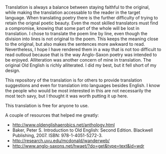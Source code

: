 Translation is always a balance between staying faithful to the original, while making the translation accessable to the reader in the target language.  When translating poetry there is the further difficulty of trying to retain the orignal poetic beauty.  Even the most skilled translators must find a compromise, knowing that some part of the whole will be lost in translation.  I chose to translate the poem line by line, even though the division into lines is not original to the poem.  This keeps the meaning close to the original, but also makes the sentences more awkward to read.  Nevertheless, I hope I have rendered them in a way that is not too difficult to read outloud because that is the way Anglo-Saxon poetry was intended to be enjoyed.  Alliteration was another concern of mine in translation.  The original Old English is richly alliterated.  I did my best, but it fell short of my design.

This repository of the translation is for others to provide translation suggestions and even for translation into languages besides English.  I know the people who would be most interested in this are not necessarily the most tech savy, but I thought it was worth putting it up here.

This translation is free for anyone to use.

A couple of resources that helped me greatly:
+ http://www.oldenglishaerobics.net/anthology.html
+ Baker, Peter S. Introduction to Old English: Second Edition. Blackwell Publishing, 2007. ISBN: 978-1-4051-5272-3.
+ http://research.uvu.edu/mcdonald/wanderweb/
+ http://www.anglo-saxons.net/hwaet/?do=get&type=text&id=wdr

